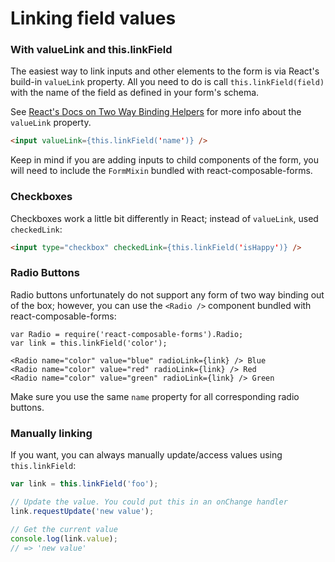 # Linking field values

### With valueLink and this.linkField

The easiest way to link inputs and other elements to the form is via React's build-in `valueLink` property. All you need to do is call `this.linkField(field)` with the name of the field as defined in your form's schema.

See [React's Docs on Two Way Binding Helpers](https://facebook.github.io/react/docs/two-way-binding-helpers.html) for more info about the `valueLink` property.

```html
<input valueLink={this.linkField('name')} />
```

Keep in mind if you are adding inputs to child components of the form, you will need to include the `FormMixin` bundled with react-composable-forms.

### Checkboxes

Checkboxes work a little bit differently in React; instead of `valueLink`, used `checkedLink`:

```html
<input type="checkbox" checkedLink={this.linkField('isHappy')} />
```

### Radio Buttons

Radio buttons unfortunately do not support any form of two way binding out of the box; however, you can use the `<Radio />` component bundled with react-composable-forms:

```
var Radio = require('react-composable-forms').Radio;
var link = this.linkField('color');

<Radio name="color" value="blue" radioLink={link} /> Blue
<Radio name="color" value="red" radioLink={link} /> Red
<Radio name="color" value="green" radioLink={link} /> Green
```

Make sure you use the same `name` property for all corresponding radio buttons.

### Manually linking

If you want, you can always manually update/access values using `this.linkField`:

```javascript
var link = this.linkField('foo');

// Update the value. You could put this in an onChange handler
link.requestUpdate('new value');

// Get the current value
console.log(link.value);
// => 'new value'
```
